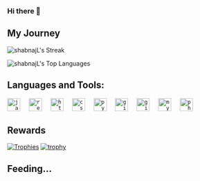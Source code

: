 ### Hi there 👋

<!--
**shabnajL/shabnajL** is a ✨ _special_ ✨ repository because its `README.md` (this file) appears on your GitHub profile.

Here are some ideas to get you started:

- 🔭 I’m currently working on ...
- 🌱 I’m currently learning ...
- 👯 I’m looking to collaborate on ...
- 🤔 I’m looking for help with ...
- 💬 Ask me about ...
- 📫 How to reach me: ...
- 😄 Pronouns: ...
- ⚡ Fun fact: ...

📫 How to reach me:
[![Linkedin](https://i.stack.imgur.com/gVE0j.png) LinkedIn](https://www.linkedin.com/in/shabnajl/)
&nbsp;
[![GitHub](https://i.stack.imgur.com/tskMh.png) GitHub](https://github.com/shabnajL/)
-->
<!--
![image]({https://img.shields.io/badge/-LeetCode-FFA116?style=for-the-badge&logo=LeetCode&logoColor=black})
![shabnajL's Stats](https://github-readme-stats.vercel.app/api?username=shabnajL&theme=tokyonight&show_icons=true&hide_border=false&count_private=true)
-->
## My Journey

![shabnajL's Streak](https://github-readme-streak-stats.herokuapp.com/?user=shabnajL&theme=tokyonight&hide_border=false)

![shabnajL's Top Languages](https://github-readme-stats.vercel.app/api/top-langs/?username=shabnajL&theme=tokyonight&show_icons=true&hide_border=false&layout=compact)


## Languages and Tools:
<div align="left">
 <code><img src="https://cdn.jsdelivr.net/gh/devicons/devicon/icons/javascript/javascript-original.svg" height="30" alt="javascript logo"  /></code>
  <img width="12" />
  <code><img src="https://cdn.jsdelivr.net/gh/devicons/devicon/icons/react/react-original.svg" height="30" alt="react logo"  /></code>
  <img width="12" />
  <code><img src="https://cdn.jsdelivr.net/gh/devicons/devicon/icons/html5/html5-original.svg" height="30" alt="html5 logo"  /></code>
  <img width="12" />
  <code><img src="https://cdn.jsdelivr.net/gh/devicons/devicon/icons/css3/css3-original.svg" height="30" alt="css3 logo"  /></code>
  <img width="12" />
  <code><img src="https://cdn.jsdelivr.net/gh/devicons/devicon/icons/python/python-original.svg" height="30" alt="python logo"  /></code>
  <img width="12" />
  <code><img src="https://cdn.jsdelivr.net/gh/devicons/devicon/icons/git/git-original.svg" height="30" alt="git logo"  /></code>
  <img width="12" />
  <code><img src="https://skillicons.dev/icons?i=github" height="30" alt="github logo"  /></code>
  <img width="12" />
  <code><img src="https://skillicons.dev/icons?i=mysql" height="30" alt="mysql logo"  /></code>
  <img width="12" />
  <code><img src="https://cdn.jsdelivr.net/gh/devicons/devicon/icons/php/php-original.svg" height="30" alt="php logo"  /></code>
  </div>


## Rewards
[![Trophies](https://github-profile-trophy.vercel.app/?username=shabnajL&theme=onedark)](https://github.com/ryo-ma/github-profile-trophy)
[![trophy](https://github-profile-trophy.vercel.app/?username=shabnajL&theme=onedark)](https://github.com/ryo-ma/github-profile-trophy)

## Feeding...
